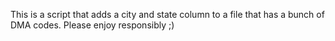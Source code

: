 This is a script that adds a city and state column to a file that has a bunch of DMA codes. Please enjoy responsibly ;)
